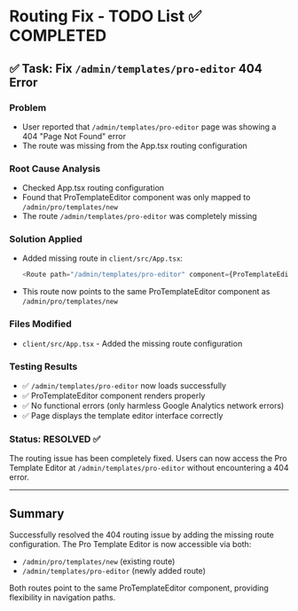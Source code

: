 # Routing Fix - TODO List ✅ COMPLETED

## ✅ Task: Fix `/admin/templates/pro-editor` 404 Error

### Problem
- User reported that `/admin/templates/pro-editor` page was showing a 404 "Page Not Found" error
- The route was missing from the App.tsx routing configuration

### Root Cause Analysis
- Checked App.tsx routing configuration
- Found that ProTemplateEditor component was only mapped to `/admin/pro/templates/new`
- The route `/admin/templates/pro-editor` was completely missing

### Solution Applied
- Added missing route in `client/src/App.tsx`:
  ```javascript
  <Route path="/admin/templates/pro-editor" component={ProTemplateEditor} />
  ```
- This route now points to the same ProTemplateEditor component as `/admin/pro/templates/new`

### Files Modified
- `client/src/App.tsx` - Added the missing route configuration

### Testing Results
- ✅ `/admin/templates/pro-editor` now loads successfully
- ✅ ProTemplateEditor component renders properly
- ✅ No functional errors (only harmless Google Analytics network errors)
- ✅ Page displays the template editor interface correctly

### Status: RESOLVED ✅

The routing issue has been completely fixed. Users can now access the Pro Template Editor at `/admin/templates/pro-editor` without encountering a 404 error.

---

## Summary
Successfully resolved the 404 routing issue by adding the missing route configuration. The Pro Template Editor is now accessible via both:
- `/admin/pro/templates/new` (existing route)
- `/admin/templates/pro-editor` (newly added route)

Both routes point to the same ProTemplateEditor component, providing flexibility in navigation paths.